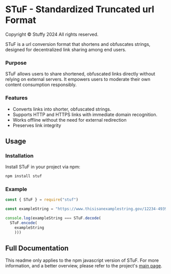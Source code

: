 # STuF - Standardized Truncated url Format  

Copyright © Stuffy 2024 All rights reserved.  

STuF is a url conversion format that shortens and obfuscates strings, designed for decentralized link sharing among end users.

### Purpose

STuF allows users to share shortened, obfuscated links directly without relying on external servers. It empowers users to moderate their own content consumption responsibly.

### Features

- Converts links into shorter, obfuscated strings.
- Supports HTTP and HTTPS links with immediate domain recognition.
- Works offline without the need for external redirection
- Preserves link integrity

## Usage

### Installation

Install STuF in your project via npm:
```sh
npm install stuf
```



### Example

```js
const { STuF } = require("stuf")

const exampleString = "https://www.thisisanexamplestring.gov/12234-49392234ab.png"

console.log(exampleString === STuF.decode(
  STuF.encode(
    exampleString
    )))
```

## Full Documentation

This readme only applies to the npm javascript version of STuF. For more information, and a better overview, please refer to the project's [main page](https://github.com/stuffyerface/STuF).